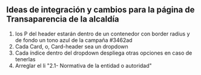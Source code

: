 ## Ideas de integración y cambios para la página de Transaparencia de la alcaldía

1. los P del header estarán dentro de un contenedor con border radius y de fondo un tono azul de la campaña #3462ad
2. Cada Card, o, Card-header sea un dropdown
3. Cada índice dentro del dropdown despliega otras opciones en caso de tenerlas
4. Arreglar el li "2.1- Normativa de la entidad o autoridad"